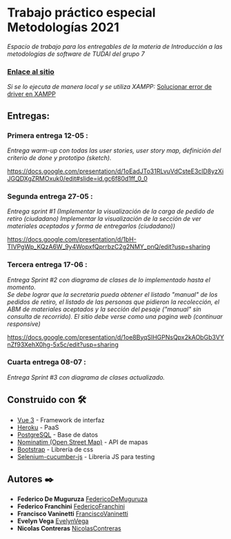 # Trabajo práctico especial Metodologías 2021

_Espacio de trabajo para los entregables de la materia de Introducción a las metodologías de software de TUDAI del grupo 7_

### [Enlace al sitio](https://federico-de-muguruza.github.io/tpe_metodologias/#/)

*Si se lo ejecuta de manera local y se utiliza XAMPP:* [Solucionar error de driver en XAMPP](https://parzibyte.me/blog/2019/06/04/php-habilitar-extension-postgres-pdo-windows/)

## Entregas:

### Primera entrega 12-05 :
_Entrega warm-up con todas las user stories, user story map, definición del criterio de done y prototipo (sketch)._

https://docs.google.com/presentation/d/1oEadJTo31RLvuVdCsteE3clD8yzXiJGQDXgZRMOxuk0/edit#slide=id.gc6f80d1ff_0_0

### Segunda entrega 27-05 :
_Entrega sprint #1 (Implementar la visualización de la carga de pedido de retiro (ciudadano) Implementar la visualización de la sección de ver materiales aceptados y forma de entregarlos (ciudadano))_

https://docs.google.com/presentation/d/1bH-TIVPgWp_KQzA6W_9y4WopxfQprrbzC2g2NMY_pnQ/edit?usp=sharing

### Tercera entrega 17-06 :
_Entrega Sprint #2 con diagrama de clases de lo implementado hasta el momento. <br> Se debe lograr que la secretaria pueda obtener el listado "manual" de los pedidos de retiro, el listado de las personas que pidieron la recolección, el ABM de materiales aceptados y la sección del pesaje ("manual" sin consulta de recorrido).  El sitio debe verse como una pagina web (continuar responsive)_

https://docs.google.com/presentation/d/1oe8ByqSlHGPNsQpx2kAObGb3VYnZf93XehX0hg-5x5c/edit?usp=sharing

### Cuarta entrega 08-07 :
_Entrega Sprint #3 con diagrama de clases actualizado._

## Construido con 🛠️

* [Vue 3](https://v3.vuejs.org/guide/introduction.html) - Framework de interfaz
* [Heroku](https://www.heroku.com) - PaaS
* [PostgreSQL](https://www.postgresql.org) - Base de datos
* [Nominatim (Open Street Map)](https://nominatim.org/release-docs/latest/api/Search/) - API de mapas
* [Bootstrap](https://getbootstrap.com) - Librería de css
* [Selenium-cucumber-js](https://www.npmjs.com/package/selenium-cucumber-js) - Libreria JS para testing

## Autores ✒️

* **Federico De Muguruza** [FedericoDeMuguruza](https://github.com/Federico-de-Muguruza)
* **Federico Franchini** [FedericoFranchini](https://github.com/franf16)
* **Francisco Vaninetti** [FranciscoVaninetti](https://github.com/FrankZappato)
* **Evelyn Vega** [EvelynVega](https://github.com/Evynith)
* **Nicolas Contreras** [NicolasContreras](https://github.com/nicocontreras5)

